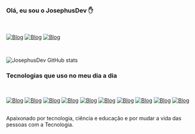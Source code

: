 ### Olá, eu sou o JosephusDev ✋

<div style="display: inline_block"><br>

</div>

[![Blog](https://img.shields.io/badge/YouTube-FF0000?style=for-the-badge&logo=youtube&logoColor=white)](https://www.youtube.com/@josephusdev123)
[![Blog](https://img.shields.io/badge/Facebook-1877F2?style=for-the-badge&logo=facebook&logoColor=white)](https://web.facebook.com/profile.php?id=100090554739048)
[![Blog](https://img.shields.io/badge/GitHub-100000?style=for-the-badge&logo=github&logoColor=white)](https://github.com/JosephusDev)

<div style="display: inline_block"><br>

</div>

![JosephusDev GitHub stats](https://github-readme-stats.vercel.app/api?username=josephusdev&show_icons=true&theme=radical)


### Tecnologias que uso no meu dia a dia

<div style="display: inline_block"><br>

</div>

[![Blog](https://img.shields.io/badge/JavaScript-F7DF1E?style=for-the-badge&logo=javascript&logoColor=black)]()
[![Blog](https://img.shields.io/badge/HTML5-E34F26?style=for-the-badge&logo=html5&logoColor=white)]()
[![Blog](https://img.shields.io/badge/CSS3-1572B6?style=for-the-badge&logo=css3&logoColor=white)]()
[![Blog](https://img.shields.io/badge/PHP-777BB4?style=for-the-badge&logo=php&logoColor=white)]()
[![Blog](https://img.shields.io/badge/C%23-239120?style=for-the-badge&logo=c-sharp&logoColor=white)]()
[![Blog](https://img.shields.io/badge/Python-14354C?style=for-the-badge&logo=python&logoColor=white)]()
[![Blog](https://img.shields.io/badge/React_Native-20232A?style=for-the-badge&logo=react&logoColor=61DAFB)]()
[![Blog](https://img.shields.io/badge/Bootstrap-563D7C?style=for-the-badge&logo=bootstrap&logoColor=white)]()
[![Blog](https://img.shields.io/badge/React-239120?style=for-the-badge&logo=react&logoColor=white)]()
[![Blog](https://img.shields.io/badge/Node.js-43853D?style=for-the-badge&logo=node.js&logoColor=white)]()

<br>
Apaixonado por tecnologia, ciência e educação e por mudar a vida das pessoas com a Tecnologia.
